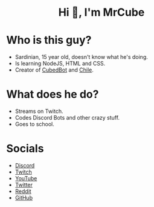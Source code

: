 <h1 align="center">Hi 👋, I'm MrCube</h1>

# Who is this guy?

- Sardinian, 15 year old, doesn't know what he's doing.
- Is learning NodeJS, HTML and CSS.
- Creator of [CubedBot](https://mrcube.live/discord) and [Chile](https://mrcube.live/chile).

# What does he do?

- Streams on Twitch.
- Codes Discord Bots and other crazy stuff.
- Goes to school.

# Socials

- [Discord](https://mrcube.live/discord)
- [Twitch](https://mrcube.live/twitch)
- [YouTube](https://mrcube.live/youtube)
- [Twitter](https://mrcube.live/twitter)
- [Reddit](https://mrcube.live/reddit)
- [GitHub](https://mrcube.live/github)
